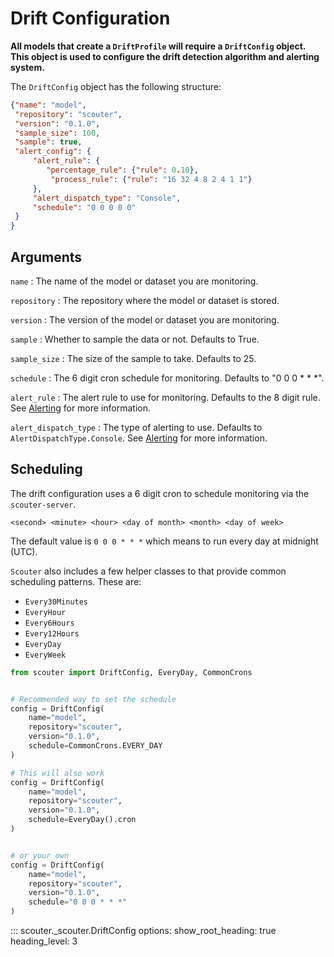 # Drift Configuration

**All models that create a `DriftProfile` will require a `DriftConfig` object. This object is used to configure the drift detection algorithm and alerting system.**

The `DriftConfig` object has the following structure:

```json
{"name": "model",
 "repository": "scouter",
 "version": "0.1.0",
 "sample_size": 100,
 "sample": true,
 "alert_config": {
     "alert_rule": {
        "percentage_rule": {"rule": 0.10},
         "process_rule": {"rule": "16 32 4 8 2 4 1 1"}
     },
     "alert_dispatch_type": "Console",
     "schedule": "0 0 0 0 0"
 }
}
```

## Arguments

`name`
: The name of the model or dataset you are monitoring.

`repository`
: The repository where the model or dataset is stored.

`version`
: The version of the model or dataset you are monitoring.

`sample`
: Whether to sample the data or not. Defaults to True.

`sample_size`
: The size of the sample to take. Defaults to 25.

`schedule`
: The 6 digit cron schedule for monitoring. Defaults to "0 0 0 * * *".

`alert_rule`
: The alert rule to use for monitoring. Defaults to the 8 digit rule. See [Alerting](./alerting.md) for more information.

`alert_dispatch_type`
: The type of alerting to use. Defaults to `AlertDispatchType.Console`. See [Alerting](./alerting.md) for more information.

## Scheduling

The drift configuration uses a 6 digit cron to schedule monitoring via the `scouter-server`. 

`<second> <minute> <hour> <day of month> <month> <day of week>`

The default value is `0 0 0 * * *` which means to run every day at midnight (UTC).

`Scouter` also includes a few helper classes to that provide common scheduling patterns. These are:

- `Every30Minutes`
- `EveryHour`
- `Every6Hours`
- `Every12Hours`
- `EveryDay`
- `EveryWeek`

```python
from scouter import DriftConfig, EveryDay, CommonCrons


# Recommended way to set the schedule
config = DriftConfig(
    name="model",
    repository="scouter",
    version="0.1.0",
    schedule=CommonCrons.EVERY_DAY
)

# This will also work
config = DriftConfig(
    name="model",
    repository="scouter",
    version="0.1.0",
    schedule=EveryDay().cron
)


# or your own
config = DriftConfig(
    name="model",
    repository="scouter",
    version="0.1.0",
    schedule="0 0 0 * * *"
)
```


::: scouter._scouter.DriftConfig
    options:
        show_root_heading: true
        heading_level: 3